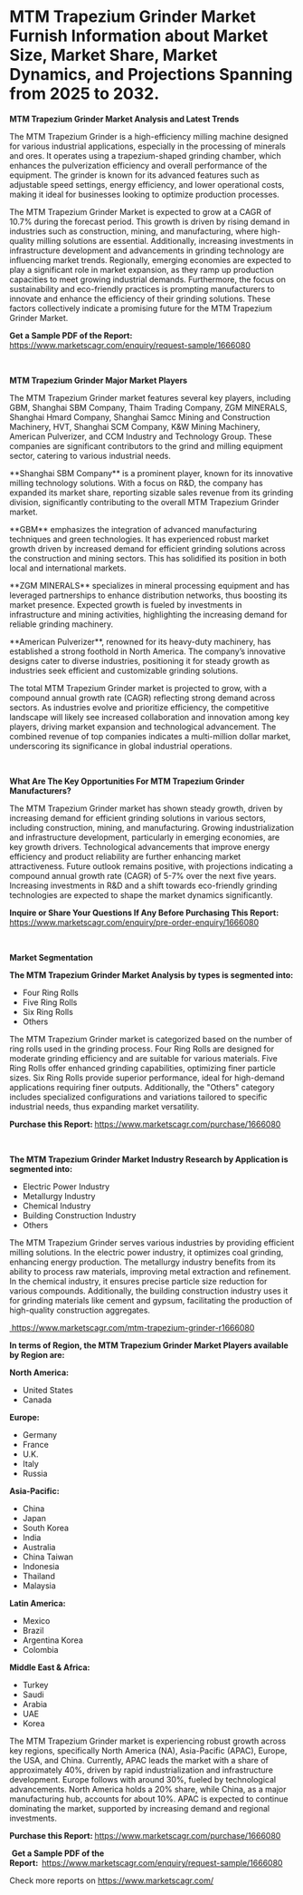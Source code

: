 <p><h1>MTM Trapezium Grinder Market Furnish Information about Market Size, Market Share, Market Dynamics, and Projections Spanning from 2025 to 2032.</h1></p><p><strong>MTM Trapezium Grinder Market Analysis and Latest Trends</strong></p>
<p><p>The MTM Trapezium Grinder is a high-efficiency milling machine designed for various industrial applications, especially in the processing of minerals and ores. It operates using a trapezium-shaped grinding chamber, which enhances the pulverization efficiency and overall performance of the equipment. The grinder is known for its advanced features such as adjustable speed settings, energy efficiency, and lower operational costs, making it ideal for businesses looking to optimize production processes.</p><p>The MTM Trapezium Grinder Market is expected to grow at a CAGR of 10.7% during the forecast period. This growth is driven by rising demand in industries such as construction, mining, and manufacturing, where high-quality milling solutions are essential. Additionally, increasing investments in infrastructure development and advancements in grinding technology are influencing market trends. Regionally, emerging economies are expected to play a significant role in market expansion, as they ramp up production capacities to meet growing industrial demands. Furthermore, the focus on sustainability and eco-friendly practices is prompting manufacturers to innovate and enhance the efficiency of their grinding solutions. These factors collectively indicate a promising future for the MTM Trapezium Grinder Market.</p></p>
<p><strong>Get a Sample PDF of the Report:&nbsp;</strong> <a href="https://www.marketscagr.com/enquiry/request-sample/1666080?utm_campaign=2462&utm_medium=2&utm_source=Github&utm_content=ia&utm_term=08032025&utm_id=mtm-trapezium-grinder">https://www.marketscagr.com/enquiry/request-sample/1666080</a></p>
<p>&nbsp;</p>
<p><strong>MTM Trapezium Grinder Major Market Players</strong></p>
<p><p>The MTM Trapezium Grinder market features several key players, including GBM, Shanghai SBM Company, Thaim Trading Company, ZGM MINERALS, Shanghai Hmard Company, Shanghai Samcc Mining and Construction Machinery, HVT, Shanghai SCM Company, K&W Mining Machinery, American Pulverizer, and CCM Industry and Technology Group. These companies are significant contributors to the grind and milling equipment sector, catering to various industrial needs.</p><p>**Shanghai SBM Company** is a prominent player, known for its innovative milling technology solutions. With a focus on R&D, the company has expanded its market share, reporting sizable sales revenue from its grinding division, significantly contributing to the overall MTM Trapezium Grinder market.</p><p>**GBM** emphasizes the integration of advanced manufacturing techniques and green technologies. It has experienced robust market growth driven by increased demand for efficient grinding solutions across the construction and mining sectors. This has solidified its position in both local and international markets.</p><p>**ZGM MINERALS** specializes in mineral processing equipment and has leveraged partnerships to enhance distribution networks, thus boosting its market presence. Expected growth is fueled by investments in infrastructure and mining activities, highlighting the increasing demand for reliable grinding machinery.</p><p>**American Pulverizer**, renowned for its heavy-duty machinery, has established a strong foothold in North America. The company’s innovative designs cater to diverse industries, positioning it for steady growth as industries seek efficient and customizable grinding solutions.</p><p>The total MTM Trapezium Grinder market is projected to grow, with a compound annual growth rate (CAGR) reflecting strong demand across sectors. As industries evolve and prioritize efficiency, the competitive landscape will likely see increased collaboration and innovation among key players, driving market expansion and technological advancement. The combined revenue of top companies indicates a multi-million dollar market, underscoring its significance in global industrial operations.</p></p>
<p>&nbsp;</p>
<p><strong>What Are The Key Opportunities For MTM Trapezium Grinder Manufacturers?</strong></p>
<p><p>The MTM Trapezium Grinder market has shown steady growth, driven by increasing demand for efficient grinding solutions in various sectors, including construction, mining, and manufacturing. Growing industrialization and infrastructure development, particularly in emerging economies, are key growth drivers. Technological advancements that improve energy efficiency and product reliability are further enhancing market attractiveness. Future outlook remains positive, with projections indicating a compound annual growth rate (CAGR) of 5-7% over the next five years. Increasing investments in R&D and a shift towards eco-friendly grinding technologies are expected to shape the market dynamics significantly.</p></p>
<p><strong>Inquire or Share Your Questions If Any Before Purchasing This Report:</strong> <a href="https://www.marketscagr.com/enquiry/pre-order-enquiry/1666080?utm_campaign=2462&utm_medium=2&utm_source=Github&utm_content=ia&utm_term=08032025&utm_id=mtm-trapezium-grinder">https://www.marketscagr.com/enquiry/pre-order-enquiry/1666080</a></p>
<p>&nbsp;</p>
<p><strong>Market Segmentation</strong></p>
<p><strong>The MTM Trapezium Grinder Market Analysis by types is segmented into:</strong></p>
<p><ul><li>Four Ring Rolls</li><li>Five Ring Rolls</li><li>Six Ring Rolls</li><li>Others</li></ul></p>
<p><p>The MTM Trapezium Grinder market is categorized based on the number of ring rolls used in the grinding process. Four Ring Rolls are designed for moderate grinding efficiency and are suitable for various materials. Five Ring Rolls offer enhanced grinding capabilities, optimizing finer particle sizes. Six Ring Rolls provide superior performance, ideal for high-demand applications requiring finer outputs. Additionally, the "Others" category includes specialized configurations and variations tailored to specific industrial needs, thus expanding market versatility.</p></p>
<p><strong>Purchase this Report:&nbsp;</strong><a href="https://www.marketscagr.com/purchase/1666080?utm_campaign=2462&utm_medium=2&utm_source=Github&utm_content=ia&utm_term=08032025&utm_id=mtm-trapezium-grinder">https://www.marketscagr.com/purchase/1666080</a></p>
<p>&nbsp;</p>
<p><strong>The MTM Trapezium Grinder Market Industry Research by Application is segmented into:</strong></p>
<p><ul><li>Electric Power Industry</li><li>Metallurgy Industry</li><li>Chemical Industry</li><li>Building Construction Industry</li><li>Others</li></ul></p>
<p><p>The MTM Trapezium Grinder serves various industries by providing efficient milling solutions. In the electric power industry, it optimizes coal grinding, enhancing energy production. The metallurgy industry benefits from its ability to process raw materials, improving metal extraction and refinement. In the chemical industry, it ensures precise particle size reduction for various compounds. Additionally, the building construction industry uses it for grinding materials like cement and gypsum, facilitating the production of high-quality construction aggregates.</p></p>
<p><a href="https://www.marketscagr.com/mtm-trapezium-grinder-r1666080?utm_campaign=2462&utm_medium=2&utm_source=Github&utm_content=ia&utm_term=08032025&utm_id=mtm-trapezium-grinder">&nbsp;https://www.marketscagr.com/mtm-trapezium-grinder-r1666080</a></p>
<p><strong>In terms of Region, the MTM Trapezium Grinder Market Players available by Region are:</strong></p>
<p>
    <p> <strong> North America: </strong>
        <ul>
            <li>United States</li>
            <li>Canada</li>
        </ul>
        </p> 
    <p> <strong> Europe: </strong>
        <ul>
            <li>Germany</li>
            <li>France</li>
            <li>U.K.</li>
            <li>Italy</li>
            <li>Russia</li>
        </ul>
        </p> 
    <p> <strong> Asia-Pacific: </strong>
        <ul>
            <li>China</li>
            <li>Japan</li>
            <li>South Korea</li>
            <li>India</li>
            <li>Australia</li>
            <li>China Taiwan</li>
            <li>Indonesia</li>
            <li>Thailand</li>
            <li>Malaysia</li>
        </ul>
        </p> 
    <p> <strong> Latin America: </strong>
        <ul>
            <li>Mexico</li>
            <li>Brazil</li>
            <li>Argentina Korea</li>
            <li>Colombia</li>
        </ul>
        </p> 
    <p> <strong> Middle East & Africa: </strong>
        <ul>
            <li>Turkey</li>
            <li>Saudi</li>
            <li>Arabia</li>
            <li>UAE</li>
            <li>Korea</li>
        </ul>
    </p>
    </p>
<p><p>The MTM Trapezium Grinder market is experiencing robust growth across key regions, specifically North America (NA), Asia-Pacific (APAC), Europe, the USA, and China. Currently, APAC leads the market with a share of approximately 40%, driven by rapid industrialization and infrastructure development. Europe follows with around 30%, fueled by technological advancements. North America holds a 20% share, while China, as a major manufacturing hub, accounts for about 10%. APAC is expected to continue dominating the market, supported by increasing demand and regional investments.</p></p>
<p><strong>Purchase this Report: </strong><a href="https://www.marketscagr.com/purchase/1666080?utm_campaign=2462&utm_medium=2&utm_source=Github&utm_content=ia&utm_term=08032025&utm_id=mtm-trapezium-grinder">https://www.marketscagr.com/purchase/1666080</a></p>
<p>&nbsp;<strong>Get a Sample PDF of the Report:&nbsp;&nbsp;</strong><a href="https://www.marketscagr.com/enquiry/request-sample/1666080?utm_campaign=2462&utm_medium=2&utm_source=Github&utm_content=ia&utm_term=08032025&utm_id=mtm-trapezium-grinder">https://www.marketscagr.com/enquiry/request-sample/1666080</a></p>
<p><strong></strong></p>
<p>Check more reports on <a href="https://www.marketscagr.com/?utm_campaign=2462&utm_medium=2&utm_source=Github&utm_content=ia&utm_term=08032025&utm_id=mtm-trapezium-grinder">https://www.marketscagr.com/</a></p>